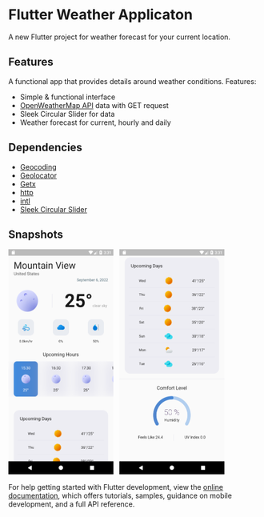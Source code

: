 # Flutter Weather Applicaton

A new Flutter project for weather forecast for your current location. <br>

## Features

A functional app that provides details around weather conditions. Features:

* Simple & functional interface
* [OpenWeatherMap API](https://openweathermap.org/api/one-call-3) data with GET request
* Sleek Circular Slider for data
* Weather forecast for current, hourly and daily

## Dependencies

* [Geocoding](https://pub.dev/packages/geocoding)
* [Geolocator](https://pub.dev/packages/geolocator)
* [Getx](https://pub.dev/packages/get)
* [http](https://pub.dev/packages/http)
* [intl](https://pub.dev/packages/intl)
* [Sleek Circular Slider](https://pub.dev/packages/sleek_circular_slider)

 ## Snapshots
<img src="Screenshots/Screenshot1.png" height="450" width="210"/> &nbsp; <img src="Screenshots/Screenshot2.png" height="450" width="210"/> 

For help getting started with Flutter development, view the
[online documentation](https://docs.flutter.dev/), which offers tutorials,
samples, guidance on mobile development, and a full API reference.

